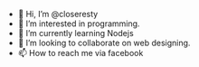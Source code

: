 - 👋 Hi, I’m @closeresty
- 👀 I’m interested in programming.
- 🌱 I’m currently learning Nodejs
- 💞️ I’m looking to collaborate on web designing.
- 📫 How to reach me via facebook

<!---
closeresty/closeresty is a ✨ special ✨ repository because its `README.md` (this file) appears on your GitHub profile.
You can click the Preview link to take a look at your changes.
--->
